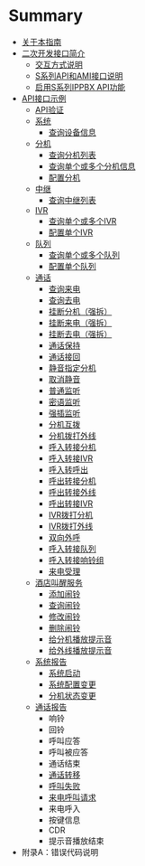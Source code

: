 # Summary

* [关于本指南](README.md)
* [二次开发接口简介](chapter1.md)
  * [交互方式说明](chapter1/jiao-hu-fang-shi-shuo-ming.md)
  * [S系列API和AMI接口说明](chapter1/sxi-lie-api-he-ami-jie-kou-shuo-ming.md)
  * [启用S系列IPPBX API功能](chapter1/qi-yong-s-xi-lie-ippbx-api.md)
* [API接口示例](fu-lu-a-ff1a-cuo-wu-dai-ma-shuo-ming.md)
  * [API验证](fu-lu-a-ff1a-cuo-wu-dai-ma-shuo-ming/apiyan-zheng.md)
  * [系统](fu-lu-a-ff1a-cuo-wu-dai-ma-shuo-ming/xi-tong.md)
    * [查询设备信息](fu-lu-a-ff1a-cuo-wu-dai-ma-shuo-ming/xi-tong/cha-xun-she-bei-xin-xi.md)
  * [分机](fu-lu-a-ff1a-cuo-wu-dai-ma-shuo-ming/fen-ji.md)
    * [查询分机列表](fu-lu-a-ff1a-cuo-wu-dai-ma-shuo-ming/fen-ji/cha-xun-fen-ji-lie-biao.md)
    * [查询单个或多个分机信息](fu-lu-a-ff1a-cuo-wu-dai-ma-shuo-ming/fen-ji/cha-xun-dan-ge-huo-duo-ge-fen-ji-xin-xi.md)
    * [配置分机](fu-lu-a-ff1a-cuo-wu-dai-ma-shuo-ming/fen-ji/pei-zhi-fen-ji.md)
  * [中继](fu-lu-a-ff1a-cuo-wu-dai-ma-shuo-ming/zhong-ji.md)
    * [查询中继列表](fu-lu-a-ff1a-cuo-wu-dai-ma-shuo-ming/zhong-ji/cha-xun-zhong-ji-lie-biao.md)
  * [IVR](fu-lu-a-ff1a-cuo-wu-dai-ma-shuo-ming/ivr.md)
    * [查询单个或多个IVR](fu-lu-a-ff1a-cuo-wu-dai-ma-shuo-ming/ivr/cha-xun-dan-ge-huo-duo-ge-ivr.md)
    * [配置单个IVR](fu-lu-a-ff1a-cuo-wu-dai-ma-shuo-ming/ivr/pei-zhi-dan-ge-ivr.md)
  * [队列](fu-lu-a-ff1a-cuo-wu-dai-ma-shuo-ming/dui-lie.md)
    * [查询单个或多个队列](fu-lu-a-ff1a-cuo-wu-dai-ma-shuo-ming/dui-lie/cha-xun-dan-ge-huo-duo-ge-dui-lie.md)
    * [配置单个队列](fu-lu-a-ff1a-cuo-wu-dai-ma-shuo-ming/dui-lie/pei-zhi-dan-ge-dui-lie.md)
  * [通话](fu-lu-a-ff1a-cuo-wu-dai-ma-shuo-ming/tong-hua.md)
    * [查询来电](fu-lu-a-ff1a-cuo-wu-dai-ma-shuo-ming/tong-hua/cha-xun-lai-dian.md)
    * [查询去电](fu-lu-a-ff1a-cuo-wu-dai-ma-shuo-ming/tong-hua/cha-xun-qu-dian.md)
    * [挂断分机（强拆）](fu-lu-a-ff1a-cuo-wu-dai-ma-shuo-ming/tong-hua/gua-duan-fen-ji-ff08-qiang-chai-ff09.md)
    * [挂断来电（强拆）](fu-lu-a-ff1a-cuo-wu-dai-ma-shuo-ming/tong-hua/gua-duan-lai-dian-ff08-qiang-chai-ff09.md)
    * [挂断去电（强拆）](fu-lu-a-ff1a-cuo-wu-dai-ma-shuo-ming/tong-hua/gua-duan-qu-dian-ff08-qiang-chai-ff09.md)
    * [通话保持](fu-lu-a-ff1a-cuo-wu-dai-ma-shuo-ming/tong-hua/tong-hua-bao-chi.md)
    * [通话接回](fu-lu-a-ff1a-cuo-wu-dai-ma-shuo-ming/tong-hua/tong-hua-jie-hui.md)
    * [静音指定分机](fu-lu-a-ff1a-cuo-wu-dai-ma-shuo-ming/tong-hua/jing-yin-zhi-ding-fen-ji.md)
    * [取消静音](fu-lu-a-ff1a-cuo-wu-dai-ma-shuo-ming/tong-hua/qu-xiao-jing-yin.md)
    * [普通监听](fu-lu-a-ff1a-cuo-wu-dai-ma-shuo-ming/tong-hua/pu-tong-jian-ting.md)
    * [密语监听](fu-lu-a-ff1a-cuo-wu-dai-ma-shuo-ming/tong-hua/mi-yu-jian-ting.md)
    * [强插监听](fu-lu-a-ff1a-cuo-wu-dai-ma-shuo-ming/tong-hua/qiang-cha-jian-ting.md)
    * [分机互拨](fu-lu-a-ff1a-cuo-wu-dai-ma-shuo-ming/tong-hua/fen-ji-hu-bo.md)
    * [分机拨打外线](fu-lu-a-ff1a-cuo-wu-dai-ma-shuo-ming/tong-hua/fen-ji-bo-da-wai-xian.md)
    * [呼入转接分机](fu-lu-a-ff1a-cuo-wu-dai-ma-shuo-ming/tong-hua/hu-ru-zhuan-jie-fen-ji.md)
    * [呼入转接IVR](fu-lu-a-ff1a-cuo-wu-dai-ma-shuo-ming/tong-hua/hu-ru-zhuan-jie-ivr.md)
    * [呼入转呼出](fu-lu-a-ff1a-cuo-wu-dai-ma-shuo-ming/tong-hua/hu-ru-zhuan-hu-chu.md)
    * [呼出转接分机](fu-lu-a-ff1a-cuo-wu-dai-ma-shuo-ming/tong-hua/hu-chu-zhuan-jie-fen-ji.md)
    * [呼出转接外线](fu-lu-a-ff1a-cuo-wu-dai-ma-shuo-ming/tong-hua/hu-chu-zhuan-jie-wai-xian.md)
    * [呼出转接IVR](fu-lu-a-ff1a-cuo-wu-dai-ma-shuo-ming/tong-hua/hu-chu-zhuan-jie-ivr.md)
    * [IVR拨打分机](fu-lu-a-ff1a-cuo-wu-dai-ma-shuo-ming/tong-hua/ivrbo-da-fen-ji.md)
    * [IVR拨打外线](fu-lu-a-ff1a-cuo-wu-dai-ma-shuo-ming/tong-hua/ivrbo-da-wai-xian.md)
    * [双向外呼](fu-lu-a-ff1a-cuo-wu-dai-ma-shuo-ming/tong-hua/shuang-xiang-wai-hu.md)
    * [呼入转接队列](fu-lu-a-ff1a-cuo-wu-dai-ma-shuo-ming/tong-hua/hu-ru-zhuan-jie-dui-lie.md)
    * [呼入转接响铃组](fu-lu-a-ff1a-cuo-wu-dai-ma-shuo-ming/tong-hua/hu-ru-zhuan-jie-xiang-ling-zu.md)
    * [来电受理](fu-lu-a-ff1a-cuo-wu-dai-ma-shuo-ming/tong-hua/lai-dian-shou-li.md)
  * [酒店叫醒服务](fu-lu-a-ff1a-cuo-wu-dai-ma-shuo-ming/jiu-dian-jiao-xing-fu-wu.md)
    * [添加闹铃](fu-lu-a-ff1a-cuo-wu-dai-ma-shuo-ming/jiu-dian-jiao-xing-fu-wu/tian-jia-nao-ling.md)
    * [查询闹铃](fu-lu-a-ff1a-cuo-wu-dai-ma-shuo-ming/jiu-dian-jiao-xing-fu-wu/cha-xun-nao-ling.md)
    * [修改闹铃](fu-lu-a-ff1a-cuo-wu-dai-ma-shuo-ming/jiu-dian-jiao-xing-fu-wu/xiu-gai-nao-ling.md)
    * [删除闹铃](fu-lu-a-ff1a-cuo-wu-dai-ma-shuo-ming/jiu-dian-jiao-xing-fu-wu/shan-chu-nao-ling.md)
    * [给分机播放提示音](fu-lu-a-ff1a-cuo-wu-dai-ma-shuo-ming/jiu-dian-jiao-xing-fu-wu/gei-fen-ji-bo-fang-ti-shi-yin.md)
    * [给外线播放提示音](fu-lu-a-ff1a-cuo-wu-dai-ma-shuo-ming/jiu-dian-jiao-xing-fu-wu/gei-wai-xian-bo-fang-ti-shi-yin.md)
  * [系统报告](fu-lu-a-ff1a-cuo-wu-dai-ma-shuo-ming/xi-tong-bao-gao.md)
    * [系统启动](fu-lu-a-ff1a-cuo-wu-dai-ma-shuo-ming/xi-tong-bao-gao/xi-tong-qi-dong.md)
    * [系统配置变更](fu-lu-a-ff1a-cuo-wu-dai-ma-shuo-ming/xi-tong-bao-gao/xi-tong-pei-zhi-bian-geng.md)
    * [分机状态变更](fu-lu-a-ff1a-cuo-wu-dai-ma-shuo-ming/xi-tong-bao-gao/fen-ji-zhuang-tai-bian-geng.md)
  * [通话报告](fu-lu-a-ff1a-cuo-wu-dai-ma-shuo-ming/tong-hua-bao-gao.md)
    * 响铃
    * 回铃
    * 呼叫应答
    * 呼叫被应答
    * 通话结束
    * [通话转移](fu-lu-a-ff1a-cuo-wu-dai-ma-shuo-ming/tong-hua-bao-gao/hu-jiao-zhuan-yi.md)
    * [呼叫失败](fu-lu-a-ff1a-cuo-wu-dai-ma-shuo-ming/tong-hua-bao-gao/hu-jiao-shi-bai.md)
    * [来电呼叫请求](fu-lu-a-ff1a-cuo-wu-dai-ma-shuo-ming/tong-hua-bao-gao/lai-dian-hu-jiao-qing-qiu.md)
    * 来电呼入
    * 按键信息
    * CDR
    * 提示音播放结束
* 附录A：错误代码说明

